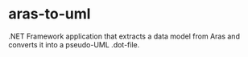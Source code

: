 # aras-to-uml
.NET Framework application that extracts a data model from Aras and converts it into a pseudo-UML .dot-file.
